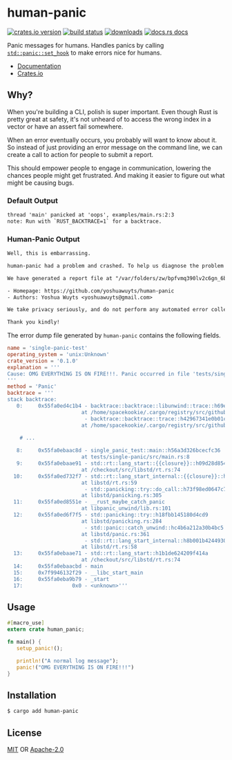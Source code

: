 # human-panic
[![crates.io version][1]][2] [![build status][3]][4]
[![downloads][5]][6] [![docs.rs docs][7]][8]

Panic messages for humans. Handles panics by calling
[`std::panic::set_hook`](https://doc.rust-lang.org/std/panic/fn.set_hook.html)
to make errors nice for humans.

- [Documentation][8]
- [Crates.io][2]

## Why?
When you're building a CLI, polish is super important. Even though Rust is
pretty great at safety, it's not unheard of to access the wrong index in a
vector or have an assert fail somewhere.

When an error eventually occurs, you probably will want to know about it. So
instead of just providing an error message on the command line, we can create a
call to action for people to submit a report.

This should empower people to engage in communication, lowering the chances
people might get frustrated. And making it easier to figure out what might be
causing bugs.

### Default Output

```txt
thread 'main' panicked at 'oops', examples/main.rs:2:3
note: Run with `RUST_BACKTRACE=1` for a backtrace.
```

### Human-Panic Output

```txt
Well, this is embarrassing.

human-panic had a problem and crashed. To help us diagnose the problem you can send us a crash report.

We have generated a report file at "/var/folders/zw/bpfvmq390lv2c6gn_6byyv0w0000gn/T/report-8351cad6-d2b5-4fe8-accd-1fcbf4538792.toml". Submit an issue or email with the subject of "human-panic Crash Report" and include the report as an attachment.

- Homepage: https://github.com/yoshuawuyts/human-panic
- Authors: Yoshua Wuyts <yoshuawuyts@gmail.com>

We take privacy seriously, and do not perform any automated error collection. In order to improve the software, we rely on people to submit reports.

Thank you kindly!
```

The error dump file generated by `human-panic` contains the following fields.

```toml
name = 'single-panic-test'
operating_system = 'unix:Unknown'
crate_version = '0.1.0'
explanation = '''
Cause: OMG EVERYTHING IS ON FIRE!!!. Panic occurred in file 'tests/single-panic/src/main.rs' at line 8
'''
method = 'Panic'
backtrace = '''
stack backtrace:
   0:     0x55fa0ed4c1b4 - backtrace::backtrace::libunwind::trace::h69e50feca54bfb84
                        at /home/spacekookie/.cargo/registry/src/github.com-1ecc6299db9ec823/backtrace-0.3.6/src/backtrace/libunwind.rs:53
                         - backtrace::backtrace::trace::h42967341e0b01ccc
                        at /home/spacekookie/.cargo/registry/src/github.com-1ecc6299db9ec823/backtrace-0.3.6/src/backtrace/mod.rs:42
    
    # ...

   8:     0x55fa0ebaac8d - single_panic_test::main::h56a3d326bcecfc36
                        at tests/single-panic/src/main.rs:8
   9:     0x55fa0ebaae91 - std::rt::lang_start::{{closure}}::h09d28d8540038bf8
                        at /checkout/src/libstd/rt.rs:74
  10:     0x55fa0ed732f7 - std::rt::lang_start_internal::{{closure}}::h2e4baf0a27c956a3
                        at libstd/rt.rs:59
                         - std::panicking::try::do_call::h73f98ed0647c7274
                        at libstd/panicking.rs:305
  11:     0x55fa0ed8551e - __rust_maybe_catch_panic
                        at libpanic_unwind/lib.rs:101
  12:     0x55fa0ed6f7f5 - std::panicking::try::h18fbb145180d4cd9
                        at libstd/panicking.rs:284
                         - std::panic::catch_unwind::hc4b6a212a30b4bc5
                        at libstd/panic.rs:361
                         - std::rt::lang_start_internal::h8b001b4244930d51
                        at libstd/rt.rs:58
  13:     0x55fa0ebaae71 - std::rt::lang_start::h1b1de624209f414a
                        at /checkout/src/libstd/rt.rs:74
  14:     0x55fa0ebaacbd - main
  15:     0x7f9946132f29 - __libc_start_main
  16:     0x55fa0eba9b79 - _start
  17:                0x0 - <unknown>'''
```

## Usage

```rust no_run
#[macro_use]
extern crate human_panic;

fn main() {
   setup_panic!();

   println!("A normal log message");
   panic!("OMG EVERYTHING IS ON FIRE!!!")
}
```

## Installation

```sh
$ cargo add human-panic
```

## License
[MIT](./LICENSE-MIT) OR [Apache-2.0](./LICENSE-APACHE)

[1]: https://img.shields.io/crates/v/human-panic.svg?style=flat-square
[2]: https://crates.io/crates/human-panic
[3]: https://img.shields.io/travis/yoshuawuyts/human-panic.svg?style=flat-square
[4]: https://travis-ci.org/yoshuawuyts/human-panic
[5]: https://img.shields.io/crates/d/human-panic.svg?style=flat-square
[6]: https://crates.io/crates/human-panic
[7]: https://docs.rs/human-panic/badge.svg
[8]: https://docs.rs/human-panic
